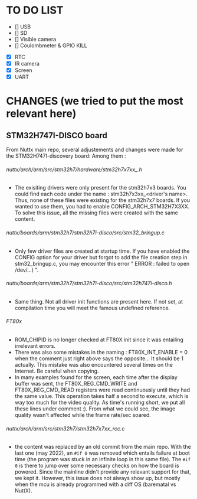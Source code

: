 # TO DO LIST
- [] USB
- [] SD
- [] Visible camera
- [] Coulombmeter & GPIO KILL
- [x] RTC
- [x] IR camera
- [x] Screen
- [x]  UART

# CHANGES   (we tried to put the most relevant here)

## STM32H747I-DISCO board
From Nuttx main repo, several adjustements and changes were made for the STM32H747I-discovery board:
Among them :

###### nuttx/arch/arm/src/stm32h7/hardware/stm32h7x7xx_<driver>.h 
- The exisiting drivers were only present for the stm32h7x3 boards. You could find each code under the name : stm32h7x3xx_<driver's name>. Thus, none of these files were existing for the stm32h7x7 boards. If you wanted to use them, you had to enable CONFIG_ARCH_STM32H7X3XX. To solve this issue, all the missing files were created with the same content.

###### nuttx/boards/arm/stm32h7/stm32h7i-disco/src/stm32_bringup.c
- Only few driver files are created at startup time. If you have enabled the CONFIG option for your driver but forgot to add the file creation step in stm32_bringup.c, you may encounter this error " ERROR : failed to open /dev/...) ".

###### nuttx/boards/arm/stm32h7/stm32h7i-disco/src/stm32h747i-disco.h
- Same thing. Not all driver init functions are present here. If not set, at compilation time you will meet the famous undefined reference.

###### FT80x
- ROM_CHIPID is no longer checked at FT80X init since it was entailing irrelevant errors. 
- There was also some mistakes in the naming : FT80X_INT_ENABLE = 0 when the comment just right above says the opposite... It should be 1 actually. This mistake was also encountered several times on the Internet. Be careful when copying.
- In many examples found for the screen, each time after the display buffer was sent, the  FT80X_REG_CMD_WRITE and FT80X_REG_CMD_READ registers were read continuously until they had the same value. This operation takes half a second to execute, which is way too much for the video quality. As time's running short, we put all these lines under comment :). From what we could see, the image quality wasn't affected while the frame rate/sec soared.

###### nuttx/arch/arm/src/stm32h7/stm32h7x7xx_rcc.c
- the content was replaced by an old commit from the main repo. With the last one (may 2022), an ``` #if 0 ``` was removed which entails failure at boot time (the program was stuck in an infinite loop in this same file). The ``` #if 0 ``` is there to jump over some necessary checks on how the board is powered. Since the mainline didn't provide any relevant support for that, we kept it. However, this issue does not always show up, but mostly when the mcu is already programmed with a diff OS (barematal vs NuttX).




